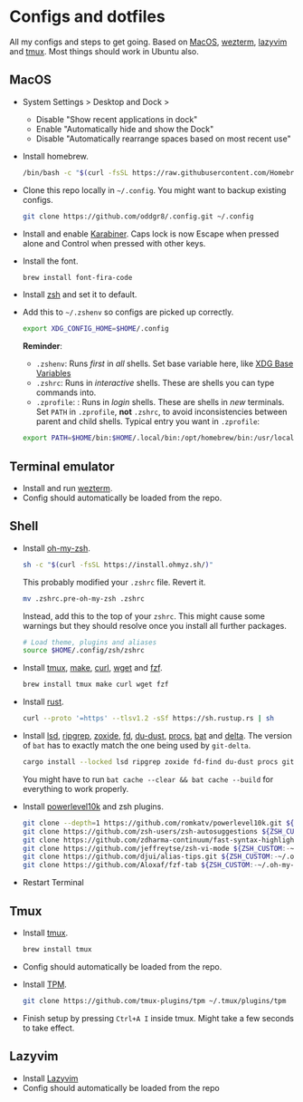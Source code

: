 # Configs and dotfiles

All my configs and steps to get going. Based on
[MacOS](https://www.apple.com/os/macos/),
[wezterm](https://wezfurlong.org/wezterm/), [lazyvim](https://www.lazyvim.org)
and [tmux](https://github.com/tmux/tmux/wiki). Most things should work in Ubuntu
also.

## MacOS

- System Settings > Desktop and Dock >
  - Disable "Show recent applications in dock"
  - Enable "Automatically hide and show the Dock"
  - Disable "Automatically rearrange spaces based on most recent use"

- Install homebrew.

  ```sh
  /bin/bash -c "$(curl -fsSL https://raw.githubusercontent.com/Homebrew/install/HEAD/install.sh)"
  ```

- Clone this repo locally in `~/.config`. You might want to backup existing
  configs.

  ```sh
  git clone https://github.com/oddgr8/.config.git ~/.config
  ```

- Install and enable [Karabiner](https://karabiner-elements.pqrs.org). Caps lock
  is now Escape when pressed alone and Control when pressed with other keys.

- Install the font.

  ```sh
  brew install font-fira-code
  ```

- Install [zsh](https://github.com/ohmyzsh/ohmyzsh/wiki/Installing-ZSH) and set
  it to default.
- Add this to `~/.zshenv` so configs are picked up correctly.

  ```sh
  export XDG_CONFIG_HOME=$HOME/.config
  ```

  **Reminder**:
  - `.zshenv`: Runs _first_ in _all_ shells. Set base variable here, like
    [XDG Base Variables](https://specifications.freedesktop.org/basedir-spec/latest/)
  - `.zshrc`: Runs in _interactive_ shells. These are shells you can type
    commands into.
  - `.zprofile`: : Runs in _login_ shells. These are shells in _new_ terminals.
    Set `PATH` in `.zprofile`, **not** `.zshrc`, to avoid inconsistencies
    between parent and child shells. Typical entry you want in `.zprofile`:

  ```sh
  export PATH=$HOME/bin:$HOME/.local/bin:/opt/homebrew/bin:/usr/local/bin:$PATH
  ```

## Terminal emulator

- Install and run [wezterm](https://wezfurlong.org/wezterm/).
- Config should automatically be loaded from the repo.

## Shell

- Install [oh-my-zsh](https://ohmyz.sh/).

  ```sh
  sh -c "$(curl -fsSL https://install.ohmyz.sh/)"
  ```

  This probably modified your `.zshrc` file. Revert it.

  ```sh
  mv .zshrc.pre-oh-my-zsh .zshrc
  ```

  Instead, add this to the top of your `zshrc`. This might cause some warnings
  but they should resolve once you install all further packages.

  ```sh
  # Load theme, plugins and aliases
  source $HOME/.config/zsh/zshrc
  ```

- Install [tmux](https://github.com/tmux/tmux/wiki),
  [make](https://www.gnu.org/software/make/manual/make.html),
  [curl](https://curl.se), [wget](https://www.gnu.org/software/wget/) and
  [fzf](https://junegunn.github.io/fzf/).

  ```sh
  brew install tmux make curl wget fzf
  ```

- Install [rust](https://www.rust-lang.org).

  ```sh
  curl --proto '=https' --tlsv1.2 -sSf https://sh.rustup.rs | sh
  ```

- Install [lsd](https://github.com/lsd-rs/lsd),
  [ripgrep](https://github.com/BurntSushi/ripgrep),
  [zoxide](https://github.com/ajeetdsouza/zoxide),
  [fd](https://github.com/sharkdp/fd),
  [du-dust](https://github.com/bootandy/dust),
  [procs](https://github.com/dalance/procs),
  [bat](https://github.com/sharkdp/bat) and
  [delta](https://github.com/dandavison/delta). The version of `bat` has to
  exactly match the one being used by `git-delta`.

  ```sh
  cargo install --locked lsd ripgrep zoxide fd-find du-dust procs git-delta@0.18.2 bat@0.24.0
  ```

  You might have to run `bat cache --clear && bat cache --build` for everything
  to work properly.

- Install [powerlevel10k](https://github.com/romkatv/powerlevel10k) and zsh
  plugins.

  ```sh
  git clone --depth=1 https://github.com/romkatv/powerlevel10k.git ${ZSH_CUSTOM:-$HOME/.oh-my-zsh/custom}/themes/powerlevel10k
  git clone https://github.com/zsh-users/zsh-autosuggestions ${ZSH_CUSTOM:-~/.oh-my-zsh/custom}/plugins/zsh-autosuggestions
  git clone https://github.com/zdharma-continuum/fast-syntax-highlighting.git ${ZSH_CUSTOM:-$HOME/.oh-my-zsh/custom}/plugins/fast-syntax-highlighting
  git clone https://github.com/jeffreytse/zsh-vi-mode ${ZSH_CUSTOM:-~/.oh-my-zsh/custom}/plugins/zsh-vi-mode
  git clone https://github.com/djui/alias-tips.git ${ZSH_CUSTOM:-~/.oh-my-zsh/custom}/plugins/alias-tips
  git clone https://github.com/Aloxaf/fzf-tab ${ZSH_CUSTOM:-~/.oh-my-zsh/custom}/plugins/fzf-tab
  ```

- Restart Terminal

## Tmux

- Install [tmux](https://github.com/tmux/tmux/wiki).

  ```sh
  brew install tmux
  ```

- Config should automatically be loaded from the repo.
- Install [TPM](https://github.com/tmux-plugins/tpm).

  ```sh
  git clone https://github.com/tmux-plugins/tpm ~/.tmux/plugins/tpm
  ```

- Finish setup by pressing `Ctrl+A I` inside tmux. Might take a few seconds to
  take effect.

## Lazyvim

- Install [Lazyvim](https://www.lazyvim.org)
- Config should automatically be loaded from the repo
